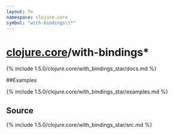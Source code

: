 ```yaml
---
layout: fn
namespace: clojure.core
symbol: "with-bindings\\*"
---
```


# [clojure.core](../)/with-bindings\*

{% include 1.5.0/clojure.core/with_bindings_star/docs.md %}

##Examples

{% include 1.5.0/clojure.core/with_bindings_star/examples.md %}
## Source
{% include 1.5.0/clojure.core/with_bindings_star/src.md %}

